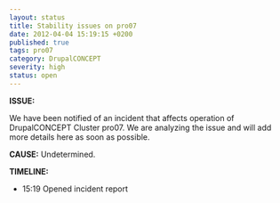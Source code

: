 ```yaml
---
layout: status
title: Stability issues on pro07
date: 2012-04-04 15:19:15 +0200
published: true
tags: pro07
category: DrupalCONCEPT
severity: high
status: open
---
```


**ISSUE:** 

We have been notified of an incident that affects operation of DrupalCONCEPT Cluster pro07. We are analyzing the issue and will add more details here as soon as possible.

**CAUSE:** Undetermined.

**TIMELINE:**

* 15:19 Opened incident report
